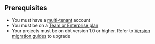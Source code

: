 ## Prerequisites

- You must have a [multi-tenant](/docs/deploy/regions-ip-addresses) account 
- You must be on a [Team or Enterprise plan](https://www.getdbt.com/pricing/)
- Your projects must be on dbt version 1.0 or higher. Refer to [Version migration guides](/guides/migration/versions) to upgrade

